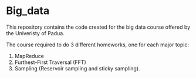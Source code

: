 # Big_data
This repository contains the code created for the big data course offered by the Univeristy of Padua.

The course required to do 3 different homeworks, one for each major topic:
1) MapReduce
2) Furthest-First Traversal (FFT)
3) Sampling (Reservoir sampling and sticky sampling).

